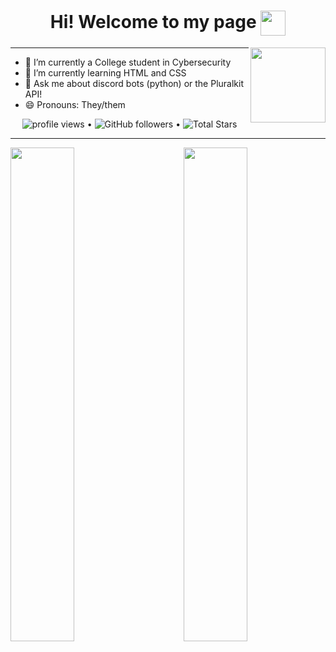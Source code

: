 
<h1 align="center">
  Hi! Welcome to my page
  <a target="_blank">
    <img align= "center" width= "40" src= "https://cdn.discordapp.com/emojis/696560649437970482.gif?v=1"/>
  </a>
</h1>

<img align= "right" width= "120" src= "https://gamepedia.cursecdn.com/minecraft_gamepedia/thumb/e/e5/Bee_with_nectar.gif/120px-Bee_with_nectar.gif?version=6d99eb29ccbaf96d9bbf90e2cbb0c202"/>

-------

- 🔭 I’m currently a College student in Cybersecurity
- 🌱 I’m currently learning HTML and CSS 
- 💬 Ask me about discord bots (python) or the Pluralkit API!
- 😄 Pronouns: They/them
 
 <p align="center">
  <img src="https://gpvc.arturio.dev/ThatOneWanderingWeirdo" alt="profile views"> •  
  <img alt="GitHub followers" src="https://img.shields.io/github/followers/ThatOneWanderingWeirdo?label=Followers&style=social"> •   
  <img src="https://img.shields.io/github/stars/ThatOneWanderingWeirdo?label=Stars" alt="Total Stars">
</p>

--------

<img align="left" src="https://github-readme-stats.vercel.app/api?username=ThatOneWanderingWeirdo&theme=darcula&show_icons=true&count_private=true" width="45%"/>
<img align="right" src="https://github-readme-stats.vercel.app/api/top-langs/?username=ThatOneWanderingWeirdo&layout=compact&theme=darcula&count_private=true" width="45%"/>
